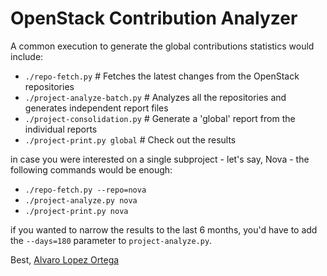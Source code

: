 OpenStack Contribution Analyzer
===============================

A common execution to generate the global contributions statistics would include:

 * `./repo-fetch.py`             \# Fetches the latest changes from the OpenStack repositories
 * `./project-analyze-batch.py`  \# Analyzes all the repositories and generates independent report files
 * `./project-consolidation.py`  \# Generate a 'global' report from the individual reports
 * `./project-print.py global`   \# Check out the results

in case you were interested on a single subproject - let's say, Nova -
the following commands would be enough:

 * `./repo-fetch.py --repo=nova`
 * `./project-analyze.py nova`
 * `./project-print.py nova`

if you wanted to narrow the results to the last 6 months, you'd have
to add the `--days=180` parameter to `project-analyze.py`.


Best,
[Alvaro Lopez Ortega](mail:alvaro@alobbs.com)
